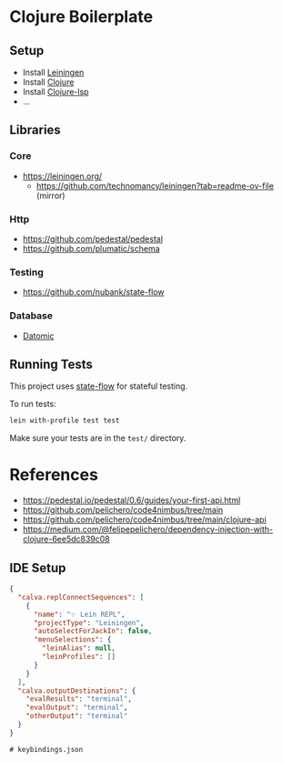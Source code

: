 # Clojure Boilerplate

## Setup

- Install [Leiningen](https://leiningen.org/)
- Install [Clojure](https://clojure.org/guides/getting_started)
- Install [Clojure-lsp](https://clojure-lsp.github.io/clojure-lsp/installation/)
- ...

## Libraries

### Core

- https://leiningen.org/
  - https://github.com/technomancy/leiningen?tab=readme-ov-file (mirror)

### Http

- https://github.com/pedestal/pedestal
- https://github.com/plumatic/schema

### Testing

- https://github.com/nubank/state-flow

### Database

- [Datomic](https://github.com/omariosouto/nunos-study/tree/7b3f9c6fff7efa11fa83aac3e194455e5e8b4035/101/database)

## Running Tests

This project uses [state-flow](https://github.com/nubank/state-flow) for stateful testing.

To run tests:

```bash
lein with-profile test test
```

Make sure your tests are in the `test/` directory.

# References

- https://pedestal.io/pedestal/0.6/guides/your-first-api.html
- https://github.com/pelichero/code4nimbus/tree/main
- https://github.com/pelichero/code4nimbus/tree/main/clojure-api
- https://medium.com/@felipepelichero/dependency-injection-with-clojure-6ee5dc839c08

## IDE Setup

```json
{
  "calva.replConnectSequences": [
    {
      "name": "✨ Lein REPL",
      "projectType": "Leiningen",
      "autoSelectForJackIn": false,
      "menuSelections": {
        "leinAlias": null,
        "leinProfiles": []
      }
    }
  ],
  "calva.outputDestinations": {
    "evalResults": "terminal",
    "evalOutput": "terminal",
    "otherOutput": "terminal"
  }
}
```
```
# keybindings.json
```